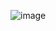 ![image](https://github.com/FireStacks/FireVencordplugins/assets/154540564/d6a7f1a4-c338-49b1-a329-db9e58815dd4)
